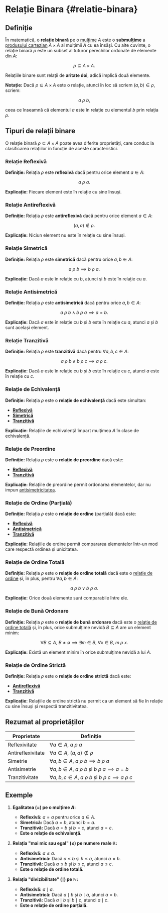 # Relație Binara {#relatie-binara}

## Definiție

În matematică, o **relație binară** pe o [mulțime](/teoria-multimilor/notiuni-de-baza/definitii-fundamentale/multime.md#definitie) $A$ este o **submulțime** a [produsului cartezian](/simboluri.md#produs-cartezian) $A \times A$ al mulțimii $A$ cu ea însăși. Cu alte cuvinte, o relație binară $\rho$ este un subset al tuturor perechilor ordonate de elemente din $A$:

$$
\rho \subseteq A \times A.
$$

Relațiile binare sunt relații de **aritate doi**, adică implică două elemente.

**Notație:** Dacă $\rho \subseteq A \times A$ este o relație, atunci în loc să scriem $(a, b) \in \rho$, scriem:

$$
a \ \rho \ b,
$$

ceea ce înseamnă că elementul $a$ este în relație cu elementul $b$ prin relația $\rho$.

## Tipuri de relații binare

O relație binară $\rho \subseteq A \times A$ poate avea diferite proprietăți, care conduc la clasificarea relațiilor în funcție de aceste caracteristici.

### Relație Reflexivă

**Definiție:** Relația $\rho$ este **reflexivă** dacă pentru orice element $a \in A$:

$$
a \ \rho \ a.
$$

**Explicație:** Fiecare element este în relație cu sine însuși.

### Relație Antireflexivă

**Definiție:** Relația $\rho$ este **antireflexivă** dacă pentru orice element $a \in A$:

$$
(a, a) \notin \rho.
$$

**Explicație:** Niciun element nu este în relație cu sine însuși.

### Relație Simetrică

**Definiție:** Relația $\rho$ este **simetrică** dacă pentru orice $a, b \in A$:

$$
a \ \rho \ b \implies b \ \rho \ a.
$$

**Explicație:** Dacă $a$ este în relație cu $b$, atunci și $b$ este în relație cu $a$.

### Relație Antisimetrică

**Definiție:** Relația $\rho$ este **antisimetrică** dacă pentru orice $a, b \in A$:

$$
a \ \rho \ b \land b \ \rho \ a \implies a = b.
$$

**Explicație:** Dacă $a$ este în relație cu $b$ și $b$ este în relație cu $a$, atunci $a$ și $b$ sunt același element.

### Relație Tranzitivă

**Definiție:** Relația $\rho$ este **tranzitivă** dacă pentru $\forall a, b, c \in A$:

$$
a \ \rho \ b \land b \ \rho \ c \implies a \ \rho \ c.
$$

**Explicație:** Dacă $a$ este în relație cu $b$ și $b$ este în relație cu $c$, atunci $a$ este în relație cu $c$.

### Relație de Echivalență

**Definiție:** Relația $\rho$ este o **relație de echivalență** dacă este simultan:

- [**Reflexivă**](/teoria-multimilor/notiuni-de-baza/definitii-fundamentale/relatie-binara.md#relatie-reflexiva)
- [**Simetrică**](/teoria-multimilor/notiuni-de-baza/definitii-fundamentale/relatie-binara.md#relatie-simetrica)
- [**Tranzitivă**](/teoria-multimilor/notiuni-de-baza/definitii-fundamentale/relatie-binara.md#relatie-tranzitiva)

**Explicație:** Relațiile de echivalență împart mulțimea $A$ în clase de echivalență.

### Relație de Preordine

**Definiție:** Relația $\rho$ este o **relație de preordine** dacă este:

- [**Reflexivă**](/teoria-multimilor/notiuni-de-baza/definitii-fundamentale/relatie-binara.md#relatie-reflexiva)
- [**Tranzitivă**](/teoria-multimilor/notiuni-de-baza/definitii-fundamentale/relatie-binara.md#relatie-tranzitiva)

**Explicație:** Relațiile de preordine permit ordonarea elementelor, dar nu impun [antisimetricitatea](/teoria-multimilor/notiuni-de-baza/definitii-fundamentale/relatie-binara.md#relatie-antisimetrica).

### Relație de Ordine (Parțială)

**Definiție:** Relația $\rho$ este o **relație de ordine** (parțială) dacă este:

- [**Reflexivă**](/teoria-multimilor/notiuni-de-baza/definitii-fundamentale/relatie-binara.md#relatie-reflexiva)
- [**Antisimetrică**](/teoria-multimilor/notiuni-de-baza/definitii-fundamentale/relatie-binara.md#relatie-antisimetrica)
- [**Tranzitivă**](/teoria-multimilor/notiuni-de-baza/definitii-fundamentale/relatie-binara.md#relatie-tranzitiva)

**Explicație:** Relațiile de ordine permit compararea elementelor într-un mod care respectă ordinea și unicitatea.

### Relație de Ordine Totală

**Definiție:** Relația $\rho$ este o **relație de ordine totală** dacă este o [relație de ordine](/teoria-multimilor/notiuni-de-baza/definitii-fundamentale/relatie-binara.md#relatie-de-ordine-partiala) și, în plus, pentru $\forall a, b \in A$:

$$
a \ \rho \ b \lor b \ \rho \ a.
$$

**Explicație:** Orice două elemente sunt comparabile între ele.

### Relație de Bună Ordonare

**Definiție:** Relația $\rho$ este o **relație de bună ordonare** dacă este o [relație de ordine totală](/teoria-multimilor/notiuni-de-baza/definitii-fundamentale/relatie-binara.md#relatie-de-ordine-totala) și, în plus, orice submulțime nevidă $B \subseteq A$ are un element minim:

$$
\forall B \subseteq A, \ B \ne \emptyset \implies \exists m \in B, \ \forall x \in B, \ m \ \rho \ x.
$$

**Explicație:** Există un element minim în orice submulțime nevidă a lui $A$.

### Relație de Ordine Strictă

**Definiție:** Relația $\rho$ este o **relație de ordine strictă** dacă este:

- [**Antireflexivă**](/teoria-multimilor/notiuni-de-baza/definitii-fundamentale/relatie-binara.md#relatie-antireflexiva)
- [**Tranzitivă**](/teoria-multimilor/notiuni-de-baza/definitii-fundamentale/relatie-binara.md#relatie-tranzitiva)

**Explicație:** Relațiile de ordine strictă nu permit ca un element să fie în relație cu sine însuși și respectă tranzitivitatea.

## Rezumat al proprietăților

| Proprietate       | Definiție                                                                              |
| ----------------- | -------------------------------------------------------------------------------------- |
| Reflexivitate     | $\forall a \in A, \ a \ \rho \ a$                                                      |
| Antireflexivitate | $\forall a \in A, \ (a, a) \notin \rho$                                                |
| Simetrie          | $\forall a, b \in A, \ a \ \rho \ b \implies b \ \rho \ a$                             |
| Antisimetrie      | $\forall a, b \in A, \ a \ \rho \ b \text{ și } b \ \rho \ a \implies a = b$           |
| Tranzitivitate    | $\forall a, b, c \in A, \ a \ \rho \ b \text{ și } b \ \rho \ c \implies a \ \rho \ c$ |

## Exemple

1. **Egalitatea ($=$) pe o mulțime $A$:**

   - **Reflexivă:** $a = a$ pentru orice $a \in A$.
   - **Simetrică:** Dacă $a = b$, atunci $b = a$.
   - **Tranzitivă:** Dacă $a = b$ și $b = c$, atunci $a = c$.
   - **Este o relație de echivalență.**

2. **Relația "mai mic sau egal" ($\leq$) pe numere reale $\mathbb{R}$:**

   - **Reflexivă:** $a \leq a$.
   - **Antisimetrică:** Dacă $a \leq b$ și $b \leq a$, atunci $a = b$.
   - **Tranzitivă:** Dacă $a \leq b$ și $b \leq c$, atunci $a \leq c$.
   - **Este o relație de ordine totală.**

3. **Relația "divizibilitate" ($\mid$) pe $\mathbb{N}$:**

   - **Reflexivă:** $a \mid a$.
   - **Antisimetrică:** Dacă $a \mid b$ și $b \mid a$, atunci $a = b$.
   - **Tranzitivă:** Dacă $a \mid b$ și $b \mid c$, atunci $a \mid c$.
   - **Este o relație de ordine parțială.**

